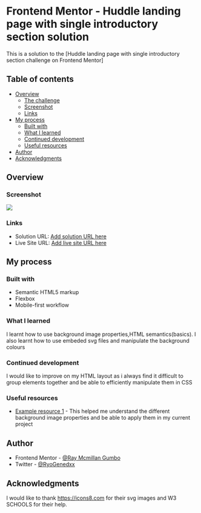 # Frontend Mentor - Huddle landing page with single introductory section solution

This is a solution to the [Huddle landing page with single introductory section challenge on Frontend Mentor]
## Table of contents

- [Overview](#overview)
  - [The challenge](#the-challenge)
  - [Screenshot](#screenshot)
  - [Links](#links)
- [My process](#my-process)
  - [Built with](#built-with)
  - [What I learned](#what-i-learned)
  - [Continued development](#continued-development)
  - [Useful resources](#useful-resources)
- [Author](#author)
- [Acknowledgments](#acknowledgments)

## Overview


### Screenshot

![](./design/Screenshot_Huddle%20landing%20page%20%E2%80%94%20FireDragon_3.png)


### Links

- Solution URL: [Add solution URL here](https://your-solution-url.com)
- Live Site URL: [Add live site URL here](https://your-live-site-url.com)

## My process

### Built with

- Semantic HTML5 markup
- Flexbox
- Mobile-first workflow


### What I learned
I learnt how to use background image properties,HTML semantics(basics).
I also learnt how to use embeded svg files and manipulate the background colours


### Continued development
I would like to improve on my HTML layout as i always find it difficult to group 
elements together and be able to efficiently manipulate them in CSS


### Useful resources

- [Example resource 1](https://www.youtube.com/watch?v=33IinMVJf-M) - This helped me understand the different background image properties and be able to apply them in my current project


## Author
- Frontend Mentor - [@Ray Mcmillan Gumbo](https://www.frontendmentor.io/profile/Raymacmillan)
- Twitter - [@RyoGenedxx](https://twitter.com/RyoGenex)


## Acknowledgments

I would like to thank https://icons8.com for their svg images and W3 SCHOOLS for their help.
